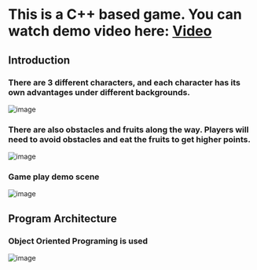 # This is a C++ based game. You can watch demo video here:  [Video](https://youtu.be/847RRUzpInM)

## Introduction
### There are 3 different characters, and each character has its own advantages under different backgrounds.
![image](https://github.com/user-attachments/assets/0b97a294-4d2d-4e3e-bf54-3ab19610260b)

### There are also obstacles and fruits along the way. Players will need to avoid obstacles and eat the fruits to get higher points.
![image](https://github.com/user-attachments/assets/e5eae804-c1fe-4301-943e-1885ff7d3813)

### Game play demo scene
![image](https://github.com/user-attachments/assets/a876d49b-2234-4d4f-ab2c-e4cdd8641ecb)


## Program Architecture
### Object Oriented Programing is used
![image](https://github.com/user-attachments/assets/e9fad0a9-5091-46c0-9f64-a82e63aa5de8)
